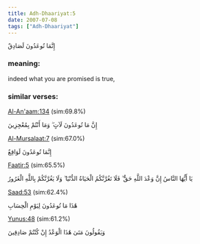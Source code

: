 ```yaml
---
title: Adh-Dhaariyat:5
date: 2007-07-08
tags: ["Adh-Dhaariyat"]
---
```

إِنَّمَا تُوعَدُونَ لَصَادِقٌ
### meaning: 
indeed what you are promised is true,
### similar verses: 

[Al-An'aam:134](/6/134) (sim:69.8%)

إِنَّ مَا تُوعَدُونَ لَآتٍ ۖ وَمَا أَنْتُمْ بِمُعْجِزِينَ

[Al-Mursalaat:7](/77/7) (sim:67.0%)

إِنَّمَا تُوعَدُونَ لَوَاقِعٌ

[Faatir:5](/35/5) (sim:65.5%)

يَا أَيُّهَا النَّاسُ إِنَّ وَعْدَ اللَّهِ حَقٌّ ۖ فَلَا تَغُرَّنَّكُمُ الْحَيَاةُ الدُّنْيَا ۖ وَلَا يَغُرَّنَّكُمْ بِاللَّهِ الْغَرُورُ

[Saad:53](/38/53) (sim:62.4%)

هَٰذَا مَا تُوعَدُونَ لِيَوْمِ الْحِسَابِ

[Yunus:48](/10/48) (sim:61.2%)

وَيَقُولُونَ مَتَىٰ هَٰذَا الْوَعْدُ إِنْ كُنْتُمْ صَادِقِينَ
